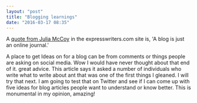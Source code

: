 ```yaml
---
layout: "post"
title: "Blogging learnings"
date: "2016-03-17 08:35"
---
```


A [quote from Julia McCoy](https://expresswriters.com/our-top-10-strategies-to-becoming-an-expert-blogger/) in the expresswriters.com site is, 'A blog is just an online journal.'

A place to get Ideas on for a blog can be from comments or things people are asking on social media. Wow I would have never thought about that end of it. great advice. This article says it asked a number of individuals who write what to write about ant that was one of the first things I gleaned. I will try that next. I am going to test that on Twitter and see if I can come up with five ideas for blog articles people want to understand or know better. This is monumental in my opinion, amazing!
